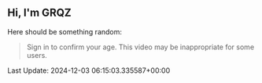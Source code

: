 ## Hi, I'm GRQZ
Here should be something random:  
> Sign in to confirm your age. This video may be inappropriate for some users.


Last Update: 2024-12-03 06:15:03.335587+00:00
